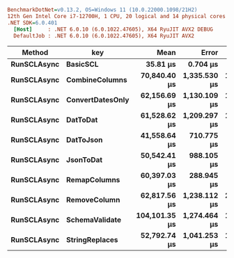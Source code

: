 ``` ini

BenchmarkDotNet=v0.13.2, OS=Windows 11 (10.0.22000.1098/21H2)
12th Gen Intel Core i7-12700H, 1 CPU, 20 logical and 14 physical cores
.NET SDK=6.0.401
  [Host]     : .NET 6.0.10 (6.0.1022.47605), X64 RyuJIT AVX2 DEBUG
  DefaultJob : .NET 6.0.10 (6.0.1022.47605), X64 RyuJIT AVX2


```
|      Method |              key |          Mean |        Error |       StdDev |
|------------ |----------------- |--------------:|-------------:|-------------:|
| **RunSCLAsync** |         **BasicSCL** |      **35.81 μs** |     **0.704 μs** |     **0.723 μs** |
| **RunSCLAsync** |   **CombineColumns** |  **70,840.40 μs** | **1,335.530 μs** | **1,484.438 μs** |
| **RunSCLAsync** | **ConvertDatesOnly** |  **62,156.69 μs** | **1,130.109 μs** | **1,546.906 μs** |
| **RunSCLAsync** |         **DatToDat** |  **61,528.62 μs** | **1,209.297 μs** | **1,882.729 μs** |
| **RunSCLAsync** |        **DatToJson** |  **41,558.64 μs** |   **710.775 μs** |   **760.521 μs** |
| **RunSCLAsync** |        **JsonToDat** |  **50,542.41 μs** |   **988.105 μs** |   **924.274 μs** |
| **RunSCLAsync** |     **RemapColumns** |  **60,397.03 μs** |   **288.945 μs** |   **270.280 μs** |
| **RunSCLAsync** |     **RemoveColumn** |  **62,817.56 μs** | **1,238.112 μs** | **2,200.743 μs** |
| **RunSCLAsync** |   **SchemaValidate** | **104,101.35 μs** | **1,274.464 μs** | **1,129.779 μs** |
| **RunSCLAsync** |   **StringReplaces** |  **52,792.74 μs** | **1,041.253 μs** | **1,022.650 μs** |
